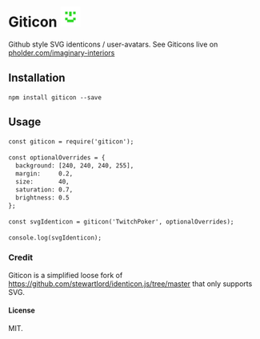 # Giticon <img src="https://github.com/buildbreakdo/giticon/blob/master/examples/TwitchPoker.svg" alt="TwitchPoker user avatar identicon" width="40"/>

Github style SVG identicons / user-avatars. See Giticons live on [pholder.com/imaginary-interiors](https://pholder.com/imaginary-interiors)

## Installation
```
npm install giticon --save
```

## Usage
```
const giticon = require('giticon');

const optionalOverrides = {
  background: [240, 240, 240, 255],
  margin:     0.2,
  size:       40,
  saturation: 0.7,
  brightness: 0.5
};

const svgIdenticon = giticon('TwitchPoker', optionalOverrides);

console.log(svgIdenticon);
```

### Credit
Giticon is a simplified loose fork of https://github.com/stewartlord/identicon.js/tree/master
that only supports SVG.

#### License
MIT.
